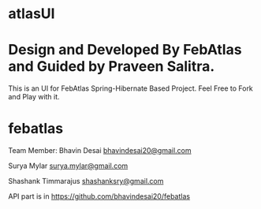 # atlasUI

# Design and Developed By FebAtlas and Guided by Praveen Salitra.

This is an UI for FebAtlas Spring-Hibernate Based Project. Feel Free to Fork and Play with it.
# febatlas
Team Member:
Bhavin Desai bhavindesai20@gmail.com

Surya Mylar surya.mylar@gmail.com

Shashank Timmarajus shashanksry@gmail.com

API part is in https://github.com/bhavindesai20/febatlas



